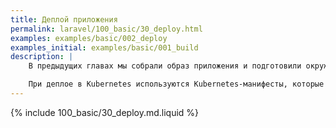 ```yaml
---
title: Деплой приложения
permalink: laravel/100_basic/30_deploy.html
examples: examples/basic/002_deploy
examples_initial: examples/basic/001_build
description: |
    В предыдущих главах мы собрали образ приложения и подготовили окружение для его развертывания. Теперь развернём приложение в ранее подготовленном кластере Kubernetes.

    При деплое в Kubernetes используются Kubernetes-манифесты, которые описывают ресурсы (объекты Kubernetes), необходимые для работы приложений. Эти ресурсы включают в себя, к примеру, Deployment, отвечающий за запуск приложений в контейнерах, и Service/Ingress, отвечающие за доступ к запущенным приложениям изнутри и извне кластера.
---
```


{% include 100_basic/30_deploy.md.liquid %}